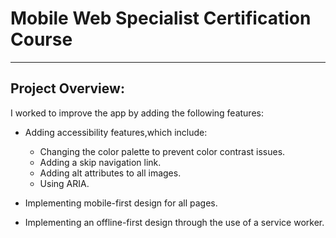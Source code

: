 # Mobile Web Specialist Certification Course
---

## Project Overview:
 I worked to improve the app by adding the following features:
 * Adding accessibility features,which include:
   * Changing the color palette to prevent color contrast issues.
   * Adding a skip navigation link.
   * Adding alt attributes to all images.
   * Using ARIA.
   
* Implementing mobile-first design for all pages.
* Implementing an offline-first design through the use of a service worker.
